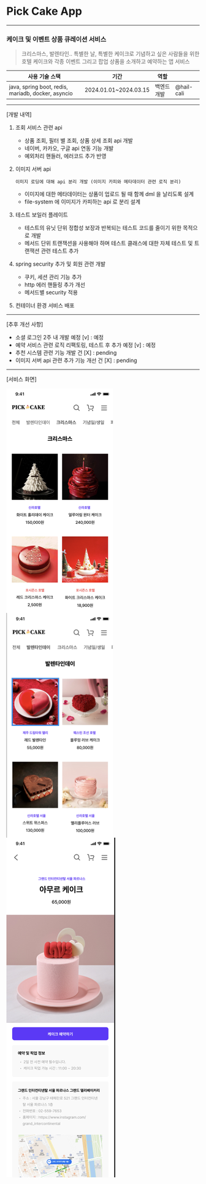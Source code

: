 # Pick Cake App

-----
###  케이크 및 이벤트 상품 큐레이션 서비스

> 크리스마스, 발렌타인.. 특별한 날, 특별한 케이크로 기념하고 싶은 사람들을 위한 
> 호텔 케이크와 각종 이벤트 그리고 팝업 상품을 소개하고 예약하는 앱 서비스


| 사용 기술 스택                                           | 기간| 역할|            |
|----------------------------------------------------|--|---|------------|
| java, spring boot, redis, mariadb, docker, asyncio | 2024.01.01~2024.03.15| 백엔드 개발| @hail-cali |


---------
[개발 내역]
1. 조회 서비스 관련 api
   - 상품 조회, 필터 별 조회, 상품 상세 조회 api 개발
   - 네이버, 카카오, 구글 api 연동 기능 개발
   - 예외처리 핸들러, 에러코드 추가 반영


2. 이미지 서버 api

    `이미지 로딩에 대해 api 분리 개발 (이미지 카피와 메타데이터 관련 로직 분리)`
    - 이미지에 대한 메타데이터는 상품이 업로드 될 때 함께 dml 을 날리도록 설계
    - file-system 에 이미지가 카피하는 api 로 분리 설계


3. 테스트 보일러 플레이트 
   - 테스트의 유닛 단위 정합성 보장과 반복되는 테스트 코드를 줄이기 위한 목적으로 개발
   - 메서드 단위 트랜잭션을 사용해야 하며 테스트 클래스에 대한 자체 테스트 및 트랜잭션 관련 테스트 추가 


4. spring security 추가 및 회원 관련 개발
   - 쿠키, 세션 관리 기능 추가
   - http 에러 핸들링 추가 개선
   - 메서드별 security 적용


5. 컨테이너 환경 서비스 배포


----

[추후 개선 사항]
- 소셜 로그인  2주 내 개발 예정                    [v] : 예정
- 예약 서비스 관련 로직 리팩토링, 테스트 후 추가 예정    [v] : 예정
- 추천 시스템 관련 기능 개발 건                     [X] : pending
- 이미지 서버 api 관련 추가 기능 개선 건             [X] : pending


----
[서비스 화면]

<img align="left" src="readme-src/pickcake-main.png" width="278" height="585" />
<img align="center" src="readme-src/pickcake-cat.png" width="278" height="585" />
<br clear="right"/>

<img align="left" src="readme-src/pickcake-detail.png" width="284" height="884" />
<br clear="right"/>

